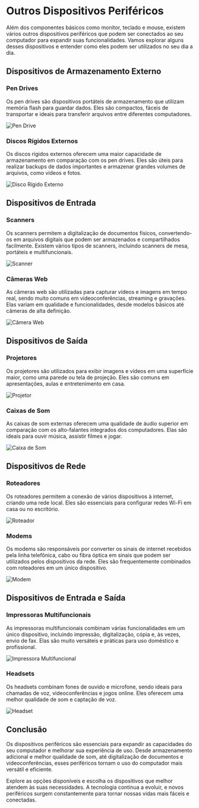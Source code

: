 # Outros Dispositivos Periféricos

Além dos componentes básicos como monitor, teclado e mouse, existem vários outros dispositivos periféricos que podem ser conectados ao seu computador para expandir suas funcionalidades. Vamos explorar alguns desses dispositivos e entender como eles podem ser utilizados no seu dia a dia.

## Dispositivos de Armazenamento Externo

### Pen Drives

Os pen drives são dispositivos portáteis de armazenamento que utilizam memória flash para guardar dados. Eles são compactos, fáceis de transportar e ideais para transferir arquivos entre diferentes computadores.

![Pen Drive](./imagens/pen_drive.png) <!-- Placeholder para imagem -->

### Discos Rígidos Externos

Os discos rígidos externos oferecem uma maior capacidade de armazenamento em comparação com os pen drives. Eles são úteis para realizar backups de dados importantes e armazenar grandes volumes de arquivos, como vídeos e fotos.

![Disco Rígido Externo](./imagens/disco_rigido_externo.png) <!-- Placeholder para imagem -->

## Dispositivos de Entrada

### Scanners

Os scanners permitem a digitalização de documentos físicos, convertendo-os em arquivos digitais que podem ser armazenados e compartilhados facilmente. Existem vários tipos de scanners, incluindo scanners de mesa, portáteis e multifuncionais.

![Scanner](./imagens/scanner.png) <!-- Placeholder para imagem -->

### Câmeras Web

As câmeras web são utilizadas para capturar vídeos e imagens em tempo real, sendo muito comuns em videoconferências, streaming e gravações. Elas variam em qualidade e funcionalidades, desde modelos básicos até câmeras de alta definição.

![Câmera Web](./imagens/camera_web.png) <!-- Placeholder para imagem -->

## Dispositivos de Saída

### Projetores

Os projetores são utilizados para exibir imagens e vídeos em uma superfície maior, como uma parede ou tela de projeção. Eles são comuns em apresentações, aulas e entretenimento em casa.

![Projetor](./imagens/projetor.png) <!-- Placeholder para imagem -->

### Caixas de Som

As caixas de som externas oferecem uma qualidade de áudio superior em comparação com os alto-falantes integrados dos computadores. Elas são ideais para ouvir música, assistir filmes e jogar.

![Caixa de Som](./imagens/caixa_de_som.png) <!-- Placeholder para imagem -->

## Dispositivos de Rede

### Roteadores

Os roteadores permitem a conexão de vários dispositivos à internet, criando uma rede local. Eles são essenciais para configurar redes Wi-Fi em casa ou no escritório.

![Roteador](./imagens/roteador.png) <!-- Placeholder para imagem -->

### Modems

Os modems são responsáveis por converter os sinais de internet recebidos pela linha telefônica, cabo ou fibra óptica em sinais que podem ser utilizados pelos dispositivos da rede. Eles são frequentemente combinados com roteadores em um único dispositivo.

![Modem](./imagens/modem.png) <!-- Placeholder para imagem -->

## Dispositivos de Entrada e Saída

### Impressoras Multifuncionais

As impressoras multifuncionais combinam várias funcionalidades em um único dispositivo, incluindo impressão, digitalização, cópia e, às vezes, envio de fax. Elas são muito versáteis e práticas para uso doméstico e profissional.

![Impressora Multifuncional](./imagens/impressora_multifuncional.png) <!-- Placeholder para imagem -->

### Headsets

Os headsets combinam fones de ouvido e microfone, sendo ideais para chamadas de voz, videoconferências e jogos online. Eles oferecem uma melhor qualidade de som e captação de voz.

![Headset](./imagens/headset.png) <!-- Placeholder para imagem -->

## Conclusão

Os dispositivos periféricos são essenciais para expandir as capacidades do seu computador e melhorar sua experiência de uso. Desde armazenamento adicional e melhor qualidade de som, até digitalização de documentos e videoconferências, esses periféricos tornam o uso do computador mais versátil e eficiente.

Explore as opções disponíveis e escolha os dispositivos que melhor atendem às suas necessidades. A tecnologia continua a evoluir, e novos periféricos surgem constantemente para tornar nossas vidas mais fáceis e conectadas.